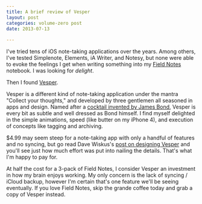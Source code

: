 ```yaml
---
title: A brief review of Vesper
layout: post
categories: volume-zero post
date: 2013-07-13
 
---
```



I've tried tens of iOS note-taking applications over the years. Among others, I've tested Simplenote, Elements, iA Writer, and Notesy, but none were able to evoke the feelings I get when writing something into my [Field Notes](http://fieldnotesbrand.com) notebook. I was looking for _delight_.

Then I found [Vesper](http://vesperapp.co).

Vesper is a different kind of note-taking application under the mantra "Collect your thoughts," and developed by three gentlemen all seasoned in apps and design. Named after a [cocktail invented by James Bond](http://goo.gl/9B5pS), Vesper is every bit as subtle and well dressed as Bond himself. I find myself delighted in the simple animations, speed (like butter on my iPhone 4), and execution of concepts like tagging and archiving.

$4.99 may seem steep for a note-taking app with only a handful of features and no syncing, but go read Dave Wiskus's [post on designing Vesper](http://vesperapp.co/blog/how-to-make-a-vesper/) and you'll see just how much effort was put into nailing the details. That's what I'm happy to pay for.

At half the cost for a 3-pack of Field Notes, I consider Vesper an investment in how my brain enjoys working. My only concern is the lack of syncing / iCloud backup, however I'm certain that's one feature we'll be seeing eventually. If you love Field Notes, skip the grande coffee today and grab a copy of Vesper instead.
